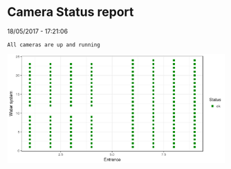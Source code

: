 Camera Status report
================
18/05/2017 - 17:21:06

    All cameras are up and running

![](camreport_files/figure-markdown_github/unnamed-chunk-2-1.png)
